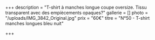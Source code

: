 +++
description = "T-shirt à manches longue coupe oversize. Tissu transparent avec des empiècements opaques?"
gallerie = []
photo = "/uploads/IMG_3842_Original.jpg"
prix = "60€"
titre = "N°50 - T-shirt manches longues bleu nuit"

+++
